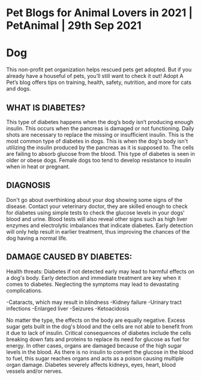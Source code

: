 # Pet Blogs for Animal Lovers in 2021 | PetAnimal | 29th Sep 2021

# Dog

This non-profit pet organization helps rescued pets get adopted. But if you already have a houseful of pets, you’ll still want to check it out! Adopt A Pet’s blog offers tips on training, health, safety, nutrition, and more for cats and dogs.

## WHAT IS DIABETES?

This type of diabetes happens when the dog’s body isn’t producing enough insulin. This occurs when the pancreas is damaged or not functioning. Daily shots are necessary to replace the missing or insufficient insulin. This is the most common type of diabetes in dogs.
This is when the dog's body isn't utilizing the insulin produced by the pancreas as it is supposed to. The cells are failing to absorb glucose from the blood. This type of diabetes is seen in older or obese dogs. Female dogs too tend to develop resistance to insulin when in heat or pregnant.

## DIAGNOSIS

Don't go about overthinking about your dog showing some signs of the disease. Contact your veterinary doctor, they are skilled enough to check for diabetes using simple tests to check the glucose levels in your dogs' blood and urine. Blood tests will also reveal other signs such as high liver enzymes and electrolytic imbalances that indicate diabetes. Early detection will only help result in earlier treatment, thus improving the chances of the dog having a normal life.

## DAMAGE CAUSED BY DIABETES:
Health threats: Diabetes if not detected early may lead to harmful effects on a dog's body. Early detection and immediate treatment are key when it comes to diabetes. Neglecting the symptoms may lead to devastating complications.

-Cataracts, which may result in blindness
-Kidney failure
-Urinary tract infections
-Enlarged liver
-Seizures
-Ketoacidosis

No matter the type, the effects on the body are equally negative. Excess sugar gets built in the dog's blood and the cells are not able to benefit from it due to lack of insulin. Critical consequences of diabetes include the cells breaking down fats and proteins to replace its need for glucose as fuel for energy. In other cases, organs are damaged because of the high sugar levels in the blood. As there is no insulin to convert the glucose in the blood to fuel, this sugar reaches organs and acts as a poison causing multiple organ damage. Diabetes severely affects kidneys, eyes, heart, blood vessels and/or nerves.